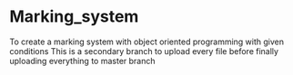 # Marking_system
To create a marking system with object oriented programming with given conditions
This is a secondary branch to upload every file before finally uploading everything to master branch
